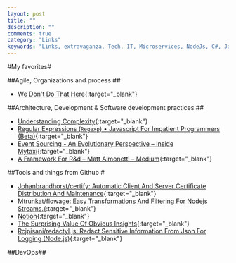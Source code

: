```yaml
---
layout: post
title: ""
description: ""
comments: true
category: "Links"
keywords: "Links, extravaganza, Tech, IT, Microservices, NodeJs, C#, Javascript, Solution architecture"
---
```

<!-- markdownlint-disable MD033 MD020-->
#My favorites<a name="favorites"></a>#

##Agile, Organizations and process<a name="agile"></a> ##

* [We Don't Do That Here](http://www.thagomizer.com/blog/2017/09/29/we-don-t-do-that-here.html){:target="_blank"}

##Architecture, Development & Software development practices <a name="development"></a>##

* [Understanding Complexity](https://www.range.co/blog/understanding-complexity){:target="_blank"}
* [Regular Expressions (`Regexp`) • Javascript For Impatient Programmers (Beta)](http://exploringjs.com/impatient-js/ch_regular-expressions.html){:target="_blank"}
* [Event Sourcing - An Evolutionary Perspective – Inside Mytaxi](https://inside.mytaxi.com/event-sourcing-an-evolutionary-perspective-31e7387aa6f1){:target="_blank"}
* [A Framework For R&d – Matt Aimonetti – Medium](https://medium.com/@mattetti/a-framework-for-r-d-6aaaf8c05841){:target="_blank"}


##Tools and things from Github <a name="tools"></a> #

* [Johanbrandhorst/certify: Automatic Client And Server Certificate Distribution And Maintenance](https://github.com/johanbrandhorst/certify){:target="_blank"}
* [Mtrunkat/flowage: Easy Transformations And Filtering For Nodejs Streams.](https://github.com/mtrunkat/flowage){:target="_blank"}
* [Notion](https://www.notionjs.com/){:target="_blank"}
* [The Surprising Value Of Obvious Insights](https://sloanreview.mit.edu/article/the-surprising-value-of-obvious-insights/?__s=wakwmyepmhismx8ehtnp){:target="_blank"}
* [Rcjpisani/redactyl.js: Redact Sensitive Information From Json For Logging (Node.js)](https://github.com/rcjpisani/redactyl.js){:target="_blank"}

##DevOps<a name="devops"></a>##

